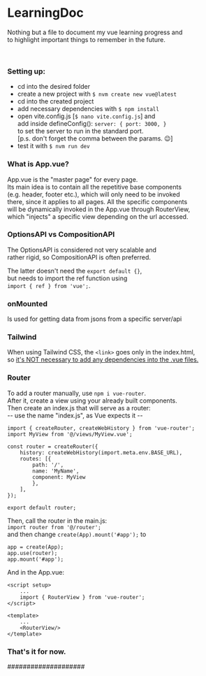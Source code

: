 # LearningDoc

Nothing but a file to document my vue learning progress and  
to highlight important things to remember in the future.

<br/>

### Setting up:

- cd into the desired folder
- create a new project with `$ nvm create new vue@latest`
- cd into the created project
- add necessary dependencies with `$ npm install`
- open vite.config.js [`$ nano vite.config.js`] and  
add inside defineConfig(): `server: { port: 3000, }`   
to set the server to run 
in the standard port.  
[p.s. don't forget the comma between the params. 😉]
- test it with `$ nvm run dev`

### What is App.vue?

App.vue is the "master page" for every page.  
Its main idea is to contain all the repetitive base components  
(e.g. header, footer etc.), which will only need to  be invoked  
there, since it applies to all pages. All the specific components  
will be dynamically invoked in the App.vue through RouterView,  
which "injects" a specific view depending on the url accessed.

### OptionsAPI vs CompositionAPI

The OptionsAPI is considered not very scalable and  
rather rigid, so CompositionAPI is often preferred.

The latter doesn't need the `export default {}`,  
but needs to import the ref function using  
`import { ref } from 'vue';`.

### onMounted

Is used for getting data from jsons from a specific server/api  

### Tailwind

When using Tailwind CSS, the `<link>` goes only in the index.html,  
so <u>it's NOT necessary to add any dependencies into the .vue files.</u>

### Router

To add a router manually, use `npm i vue-router`.  
After it, create a view using your already built components.  
Then create an index.js that will serve as a router:  
-- use the name "index.js", as Vue expects it -- 
```
import { createRouter, createWebHistory } from 'vue-router';
import MyView from '@/views/MyView.vue';

const router = createRouter({
    history: createWebHistory(import.meta.env.BASE_URL),
    routes: [{
        path: '/',
        name: 'MyName',
        component: MyView
        },
    ],
});

export default router;
```

Then, call the router in the main.js:  
`import router from '@/router';`  
and then change `create(App).mount('#app');`
to 
```
app = create(App); 
app.use(router); 
app.mount('#app');
```

And in the App.vue: 
```
<script setup>
    ...
    import { RouterView } from 'vue-router';
</script>

<template>
    ...
    <RouterView/>
</template>
```

### That's it for now.
\####################